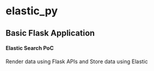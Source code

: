 # elastic_py
## Basic Flask Application
#### Elastic Search PoC
Render data using Flask APIs and Store data using Elastic
